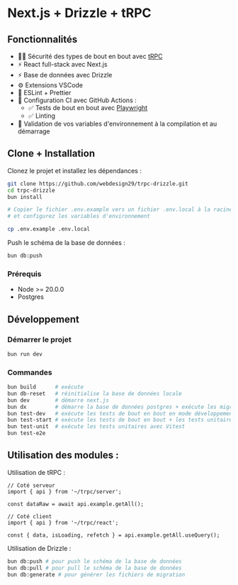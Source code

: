 # Next.js + Drizzle + tRPC

## Fonctionnalités

- 🧙‍♂️ Sécurité des types de bout en bout avec [tRPC](https://trpc.io)
- ⚡ React full-stack avec Next.js
- ⚡ Base de données avec Drizzle
- ⚙️ Extensions VSCode
- 🎨 ESLint + Prettier
- 💚 Configuration CI avec GitHub Actions :
  - ✅ Tests de bout en bout avec [Playwright](https://playwright.dev/)
  - ✅ Linting
- 🔐 Validation de vos variables d'environnement à la compilation et au démarrage

## Clone + Installation

Clonez le projet et installez les dépendances :

```bash
git clone https://github.com/webdesign29/trpc-drizzle.git
cd trpc-drizzle
bun install

# Copier le fichier .env.example vers un fichier .env.local à la racine du projet
# et configurez les variables d'environnement

cp .env.example .env.local
```

Push le schéma de la base de données :

```bash
bun db:push
```

### Prérequis

- Node >= 20.0.0
- Postgres

## Développement

### Démarrer le projet

```bash
bun run dev
```

### Commandes

```bash
bun build      # exécute
bun db-reset   # réinitialise la base de données locale
bun dev        # démarre next.js
bun dx         # démarre la base de données postgres + exécute les migrations + initialise les données + démarre next.js
bun test-dev   # exécute les tests de bout en bout en mode développement
bun test-start # exécute les tests de bout en bout + les tests unitaires
bun test-unit  # exécute les tests unitaires avec Vitest
bun test-e2e  
```

## Utilisation des modules :

Utilisation de tRPC :

```tsx
// Coté serveur
import { api } from '~/trpc/server';

const dataRaw = await api.example.getAll();

// Coté client
import { api } from '~/trpc/react';

const { data, isLoading, refetch } = api.example.getAll.useQuery();
```

Utilisation de Drizzle :

```bash
bun db:push # pour push le schéma de la base de données
bun db:pull # pour pull le schéma de la base de données
bun db:generate # pour générer les fichiers de migration
```